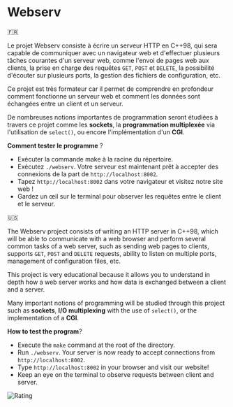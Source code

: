 # Webserv

🇫🇷

Le projet Webserv consiste à écrire un serveur HTTP en C++98, qui sera capable de communiquer avec un navigateur web et d'effectuer plusieurs tâches courantes d'un serveur web, comme l'envoi de pages web aux clients, la prise en charge des requêtes `GET`, `POST` et `DELETE`, la possibilité d'écouter sur plusieurs ports, la gestion des fichiers de configuration, etc.

Ce projet est très formateur car il permet de comprendre en profondeur comment fonctionne un serveur web et comment les données sont échangées entre un client et un serveur.

De nombreuses notions importantes de programmation seront étudiées à travers ce projet comme les __sockets__, la __programmation multiplexée__ via l'utilisation de `select()`, ou encore l'implémentation d'un __CGI__.

__Comment tester le programme__ ?

* Exécuter la commande make à la racine du répertoire.
* Exécutez `./webserv`. Votre serveur est maintenant prêt à accepter des connexions de la part de `http://localhost:8002`.
* Tapez `http://localhost:8002` dans votre navigateur et visitez notre site web !
* Gardez un œil sur le terminal pour observer les requêtes entre le client et le serveur.

🇺🇸

The Webserv project consists of writing an HTTP server in C++98, which will be able to communicate with a web browser and perform several common tasks of a web server, such as sending web pages to clients, supports `GET`, `POST` and `DELETE` requests, ability to listen on multiple ports, management of configuration files, etc.

This project is very educational because it allows you to understand in depth how a web server works and how data is exchanged between a client and a server.

Many important notions of programming will be studied through this project such as __sockets__, __I/O multiplexing__ with the use of `select()`, or the implementation of a __CGI__.

__How to test the program__?

* Execute the `make` command at the root of the directory.
* Run `./webserv`. Your server is now ready to accept connections from `http://localhost:8002`.
* Type `http://localhost:8002` in your browser and visit our website!
* Keep an eye on the terminal to observe requests between client and server.

![Rating](rating.png)
